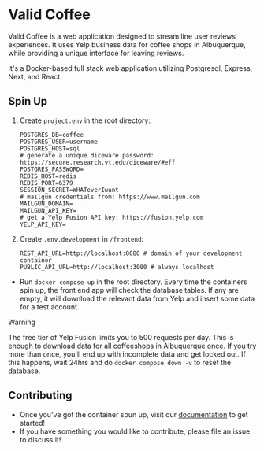 # Valid Coffee

Valid Coffee is a web application designed to stream line user reviews experiences. It uses Yelp business data for coffee shops in Albuquerque, while providing a unique interface for leaving reviews.

It's a Docker-based full stack web application utilizing Postgresql, Express, Next, and React.

## Spin Up

1. Create `project.env` in the root directory:
    ```dotenv
    POSTGRES_DB=coffee
    POSTGRES_USER=username
    POSTGRES_HOST=sql
    # generate a unique diceware password: https://secure.research.vt.edu/diceware/#eff
    POSTGRES_PASSWORD=
    REDIS_HOST=redis
    REDIS_PORT=6379
    SESSION_SECRET=WHATeverIwant
    # mailgun credentials from: https://www.mailgun.com
    MAILGUN_DOMAIN=
    MAILGUN_API_KEY=
    # get a Yelp Fusion API key: https://fusion.yelp.com
    YELP_API_KEY=
    ```
2. Create `.env.development` in `/frontend`:
    ```dotenv
    REST_API_URL=http://localhost:8080 # domain of your development container
    PUBLIC_API_URL=http://localhost:3000 # always localhost
    ```

* Run `docker compose up` in the root directory. Every time the containers spin up, the front end app will  check the database tables. If any are empty, it will download the relevant data from Yelp and insert some data for a test account.

> [!WARNING]
> The free tier of Yelp Fusion limits you to 500 requests per day. This is enough to download data for all coffeeshops in Albuquerque once. If you try more than once, you'll end up with incomplete data and get locked out. If this happens, wait 24hrs and do `docker compose down -v` to reset the database.  

## Contributing
* Once you've got the container spun up, visit our [documentation](docs) to get started!
* If you have something you would like to contribute, please file an issue to discuss it!